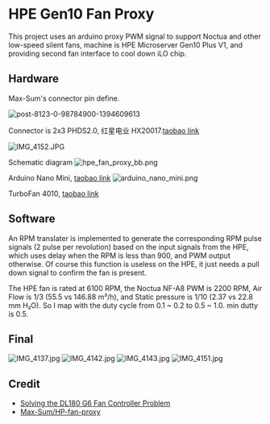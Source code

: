 # HPE Gen10 Fan Proxy

This project uses an arduino proxy PWM signal to support Noctua and other low-speed silent fans, machine is HPE Microserver Gen10 Plus V1, and providing second fan interface to cool down iLO chip.

## Hardware

Max-Sum's connector pin define.

![post-8123-0-98784900-1394609613](https://raw.githubusercontent.com/Max-Sum/HP-fan-proxy/master/images/post-8123-0-98784900-1394609613.png)

Connector is 2x3 PHDS2.0, 红星电业 HX20017.[taobao link](https://m.tb.cn/h.gZnKOee5pgJFSKW) 

![IMG_4152.JPG](https://raw.githubusercontent.com/zhaoyingpu/hpe-gen10-fan-proxy/master/images/IMG_4152.JPG)

Schematic diagram
![hpe_fan_proxy_bb.png](https://raw.githubusercontent.com/zhaoyingpu/hpe-gen10-fan-proxy/master/images/hpe_fan_proxy_bb.png)

Arduino Nano Mini, [taobao link](https://m.tb.cn/h.gZMNWzPMlKCnLvb) 
![arduino_nano_mini.png](https://raw.githubusercontent.com/zhaoyingpu/hpe-gen10-fan-proxy/master/images/arduino_nano_mini.png)

TurboFan 4010, [taobao link](https://m.tb.cn/h.g01uqRhDhxVOKu0) 

## Software

An RPM translater is implemented to generate the corresponding RPM pulse signals (2 pulse per revolution) based on the input signals from the HPE, which uses delay when the RPM is less than 900, and PWM output otherwise. Of course this function is useless on the HPE, it just needs a pull down signal to confirm the fan is present.

The HPE fan is rated at 6100 RPM, the Noctua NF-A8 PWM is 2200 RPM, Air Flow is 1/3 (55.5 vs 146.88 m³/h), and Static pressure is 1/10 (2.37 vs 22.8 mm H₂O). So I map with the duty cycle from 0.1 ~ 0.2 to 0.5 ~ 1.0. min dutty is 0.5.

## Final

![IMG_4137.jpg](https://raw.githubusercontent.com/zhaoyingpu/hpe-gen10-fan-proxy/master/images/IMG_4137.jpg)
![IMG_4142.jpg](https://raw.githubusercontent.com/zhaoyingpu/hpe-gen10-fan-proxy/master/images/IMG_4142.jpg)
![IMG_4143.jpg](https://raw.githubusercontent.com/zhaoyingpu/hpe-gen10-fan-proxy/master/images/IMG_4143.jpg)
![IMG_4151.jpg](https://raw.githubusercontent.com/zhaoyingpu/hpe-gen10-fan-proxy/master/images/IMG_4151.jpg)

## Credit

- [Solving the DL180 G6 Fan Controller Problem](https://www.chamberofunderstanding.co.uk/2019/02/16/solving-the-dl180-g6-fan-controller-problem)
- [Max-Sum/HP-fan-proxy](https://github.com/Max-Sum/HP-fan-proxy)
